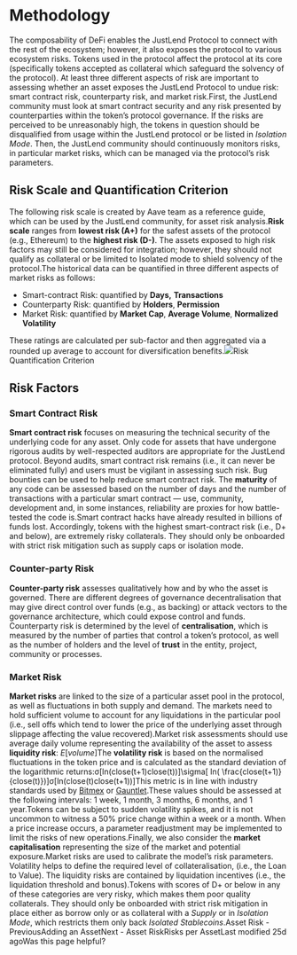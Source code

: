 # Methodology

The composability of DeFi enables the JustLend Protocol to connect with the rest of the ecosystem; however, it also exposes the protocol to various ecosystem risks. Tokens used in the protocol affect the protocol at its core (specifically tokens accepted as collateral which safeguard the solvency of the protocol). At least three different aspects of risk are important to assessing whether an asset exposes the JustLend Protocol to undue risk: smart contract risk, counterparty risk, and market risk.First, the JustLend community must look at smart contract security and any risk presented by counterparties within the token’s protocol governance. If the risks are perceived to be unreasonably high, the tokens in question should be disqualified from usage within the JustLend protocol or be listed in _Isolation Mode_. Then, the JustLend community should continuously monitors risks, in particular market risks, which can be managed via the protocol’s risk parameters.

## Risk Scale and Quantification Criterion <a href="#risk-scale-and-quantification-criterion" id="risk-scale-and-quantification-criterion"></a>

The following risk scale is created by Aave team as a reference guide, which can be used by the JustLend community, for asset risk analysis.**Risk scale** ranges from **lowest risk (A+)** for the safest assets of the protocol (e.g., Ethereum) to the **highest risk (D-)**. The assets exposed to high risk factors may still be considered for integration; however, they should not qualify as collateral or be limited to Isolated mode to shield solvency of the protocol.The historical data can be quantified in three different aspects of market risks as follows:

* Smart-contract Risk: quantified by **Days,** **Transactions**
* Counterparty Risk: quantified by **Holders**, **Permission**
* Market Risk: quantified by **Market Cap**, **Average Volume**, **Normalized Volatility**

These ratings are calculated per sub-factor and then aggregated via a rounded up average to account for diversification benefits.![](https://2799188404-files.gitbook.io/\~/files/v0/b/gitbook-x-prod.appspot.com/o/spaces%2FM461RIpPJtxorCmyT5lV%2Fuploads%2Fgit-blob-968d01342de98bbd22261ffda006459751ff09d8%2FScreenshot%202020-12-02%20at%2014.13.08.png?alt=media)Risk Quantification Criterion

## Risk Factors <a href="#risk-factors" id="risk-factors"></a>

### Smart Contract Risk <a href="#smart-contract-risk" id="smart-contract-risk"></a>

**Smart contract risk** focuses on measuring the technical security of the underlying code for any asset. Only code for assets that have undergone rigorous audits by well-respected auditors are appropriate for the JustLend protocol. Beyond audits, smart contract risk remains (i.e., it can never be eliminated fully) and users must be vigilant in assessing such risk. Bug bounties can be used to help reduce smart contract risk. The **maturity** of any code can be assessed based on the number of days and the number of transactions with a particular smart contract — use, community, development and, in some instances, reliability are proxies for how battle-tested the code is.Smart contract hacks have already resulted in billions of funds lost. Accordingly, tokens with the highest smart-contract risk (i.e., D+ and below), are extremely risky collaterals. They should only be onboarded with strict risk mitigation such as supply caps or isolation mode.

### Counter-party Risk <a href="#counter-party-risk" id="counter-party-risk"></a>

**Counter-party risk** assesses qualitatively how and by who the asset is governed. There are different degrees of governance decentralisation that may give direct control over funds (e.g., as backing) or attack vectors to the governance architecture, which could expose control and funds. Counterparty risk is determined by the level of **centralisation**, which is measured by the number of parties that control a token’s protocol, as well as the number of holders and the level of **trust** in the entity, project, community or processes.

### Market Risk <a href="#market-risk" id="market-risk"></a>

**Market risks** are linked to the size of a particular asset pool in the protocol, as well as fluctuations in both supply and demand. The markets need to hold sufficient volume to account for any liquidations in the particular pool (i.e., sell offs which tend to lower the price of the underlying asset through slippage affecting the value recovered).Market risk assessments should use average daily volume representing the availability of the asset to assess **liquidity risk**: _E_\[_volume_]The **volatility risk** is based on the normalised fluctuations in the token price and is calculated as the standard deviation of the logarithmic returns:σ\[ln(close(t+1)close(t))]\sigma\[ ln( \frac{close(t+1)}{close(t)})]σ\[ln(close(t)close(t+1)​)]This metric is in line with industry standards used by [Bitmex](https://www.bitmex.com/app/index/.EVOL7D) or [Gauntlet](https://gauntlet.network/reports/CompoundMarketRiskAssessment.pdf).These values should be assessed at the following intervals: 1 week, 1 month, 3 months, 6 months, and 1 year.Tokens can be subject to sudden volatility spikes, and it is not uncommon to witness a 50% price change within a week or a month. When a price increase occurs, a parameter readjustment may be implemented to limit the risks of new operations.Finally, we also consider the **market capitalisation** representing the size of the market and potential exposure.Market risks are used to calibrate the model’s risk parameters. Volatility helps to define the required level of collateralisation, (i.e., the Loan to Value). The liquidity risks are contained by liquidation incentives (i.e., the liquidation threshold and bonus).Tokens with scores of D+ or below in any of these categories are very risky, which makes them poor quality collaterals. They should only be onboarded with strict risk mitigation in place either as borrow only or as collateral with a _Supply_ or in _Isolation Mode_, which restricts them only back _Isolated Stablecoins_.Asset Risk - PreviousAdding an AssetNext - Asset RiskRisks per AssetLast modified 25d agoWas this page helpful?
